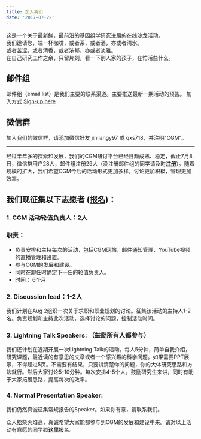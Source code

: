 ```yaml
---
title: 加入我们
date: '2017-07-22'
---
```


这是一个关于最新鲜，最前沿的基因组学研究进展的在线沙龙活动。    
我们邀请您，端一杯咖啡，或者茶，或者酒，亦或者清水。    
或者苦涩，或者清香，或者浓郁，亦或者淡雅。    
在自己研究工作之余，只留片刻，看一下别人家的孩子，在忙活些什么。    

## 邮件组

邮件组（email list）是我们主要的联系渠道。主要推送最新一期活动的预告。
加入方式 [Sign-up here](http://eepurl.com/cBGO8D)

## 微信群
加入我们的微信群，请添加微信好友 jinliangy97 或 qxs718，并注明"CGM"。

------------------

经过半年多的探索和发展，我们的CGM研讨平台已经日趋成熟、稳定，截止7月8日，微信群用户28人，邮件组注册29人（没注册邮件组的同学请及时[**注册**](http://weebly.us15.list-manage.com/subscribe?u=839616671f0561f74dbda7fd9&id=8feb9f8578 )）。随着规模的扩大，我们希望CGM今后的活动形式更加多样，讨论更加积极，管理更加效率。

## 我们现征集以下志愿者 ([报名](https://goo.gl/forms/9zcXWwyhvdIzuKeT2))：

### 1. CGM 活动轮值负责人：2人

### 职责：
- 负责安排和主持每次的活动，包括CGM网站，邮件通知管理，YouTube视频的直播管理和设置。
- 参与CGM的发展和建设。
- 同时在卸任时确定下一任的轮值负责人。
- 时间： 6个月

### 2. Discussion lead：1-2人

我们计划在Aug 2组织一次关于求职和职业规划的讨论。征集该活动的主持人1-2名。负责规划和主持此次活动，选择讨论的问题，控制活动时间。

### 3. Lightning Talk Speakers: （鼓励所有人都参与）

我们还计划在近期开展一次Lightning Talk的活动。每人5分钟，简单自我介绍，研究课题，最近读的有意思的文章或者一个感兴趣的科学问题。如果需要PPT展示，不得超过5页。不需要有结果，只要讲清楚你的问题，你的大体研究思路和方法就行。然后大家讨论5-10分钟。每次安排4-5个人。鼓励研究生来讲，同时有助于大家拓展思路，提高每次的效率。

### 4. Normal Presentation Speaker: 
我们仍然真诚征集常规报告的Speaker。如果你有意，请联系我们。

众人拾柴火焰高，真诚希望大家能都参与到CGM的发展和建设中来。请对以上活动有意愿的同学戳[**这里**](https://goo.gl/forms/9zcXWwyhvdIzuKeT2)报名。 
